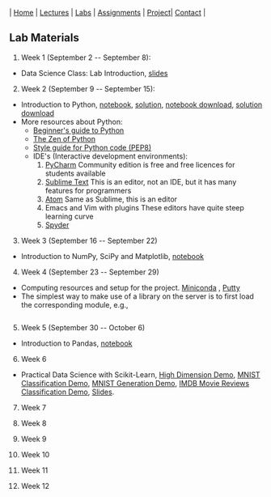 | [Home](index.md) | [Lectures](lectures.md) | [Labs](labs.md) | [Assignments](assignments.md) | [Project](project.md)| [Contact](contact.md) |

## Lab Materials

1. Week 1 (September 2 -- September 8):
- Data Science Class: Lab Introduction, [slides](lab_materials/Data%20science%20class%20lab%20intro.pdf)

2. Week 2 (September 9 -- September 15):
- Introduction to Python, [notebook](https://colab.research.google.com/drive/1ghrTY960LyDJ2WokoxqrSnL7Ojbq2FOW), [solution](https://colab.research.google.com/drive/1pX9xhyLIUE1OJtfXUvlN8RALkJfsWGVE), [notebook download](lab_materials/lab1_python/intro.ipynb), [solution download](lab_materials/lab1_python/intro_solution.ipynb)
- More resources about Python:
  - [Beginner's guide to Python](https://wiki.python.org/moin/BeginnersGuide)
  - [The Zen of Python](https://www.python.org/dev/peps/pep-0020/)
  - [Style guide for Python code (PEP8)](https://www.python.org/dev/peps/pep-0008/)
  - IDE's (Interactive development environments):
    1. [PyCharm](https://www.jetbrains.com/pycharm/)
       Community edition is free and free licences for students available
    2. [Sublime Text](https://www.sublimetext.com/)
       This is an editor, not an IDE, but it has many features for programmers
    3. [Atom](https://atom.io/)
       Same as Sublime, this is an editor
    3. Emacs and Vim with plugins
       These editors have quite steep learning curve
    4. [Spyder](https://www.spyder-ide.org/)
3. Week 3 (September 16 -- September 22)
- Introduction to NumPy, SciPy and Matplotlib, [notebook](https://colab.research.google.com/drive/1loNALZph2WrseXNo8JMhLWZmHlETTiKK)
4. Week 4 (September 23 -- September 29)
- Computing resources and setup for the project. [Miniconda](https://docs.conda.io/en/latest/miniconda.html)
, [Putty](https://www.putty.org/)
- The simplest way to make use of a library on the server is to first load the corresponding module, e.g.,
```module load miniconda/3
```
5. Week 5 (September 30 -- October 6)
- Introduction to Pandas, [notebook](https://colab.research.google.com/drive/1btGpyv7YmsvZ3bl40kn0IgtK_lLU3iV5)
6. Week 6
- Practical Data Science with Scikit-Learn, [High Dimension Demo](https://colab.research.google.com/drive/1tlTKRAB_nfo5FTib9aKKwglC-xy1yIM6), [MNIST Classification Demo](https://colab.research.google.com/drive/1a88XO9yJCfFaRnMt4j8Pj_ir2PvkQ793), [MNIST Generation Demo](https://colab.research.google.com/drive/1TOi2SQ9womT-B9mcRAFyIoGBkXFWvnW8), [IMDB Movie Reviews Classification Demo](https://colab.research.google.com/drive/1_enQLmCqONkHoshdcRHhnN46RbJ-TFEZ), [Slides](https://docs.google.com/presentation/d/14R7bleKsUPmFNXvJxsIYUAkaFMXFCV6yKUMd36BDesY/edit?usp=sharing).
7. Week 7

8. Week 8

9. Week 9

10. Week 10

11. Week 11

12. Week 12

